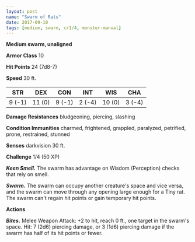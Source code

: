 ```yaml
---
layout: post
name: "Swarm of Rats"
date: 2017-09-10
tags: [medium, swarm, cr1/4, monster-manual]
---
```


**Medium swarm, unaligned**

**Armor Class** 10

**Hit Points** 24 (7d8-7)

**Speed** 30 ft.

|   STR   |   DEX   |   CON   |   INT   |   WIS   |   CHA   |
|:-----:|:-----:|:-----:|:-----:|:-----:|:-----:|
| 9 (-1) | 11 (0) | 9 (-1) | 2 (-4) | 10 (0) | 3 (-4) |

**Damage Resistances** bludgeoning, piercing, slashing

**Condition Immunities** charmed, frightened, grappled, paralyzed, petrified, prone, restrained, stunned

**Senses** darkvision 30 ft.

**Challenge** 1/4 (50 XP)

***Keen Smell.*** The swarm has advantage on Wisdom (Perception) checks that rely on smell.

***Swarm.*** The swarm can occupy another creature's space and vice versa, and the swarm can move through any opening large enough for a Tiny rat. The swarm can't regain hit points or gain temporary hit points.

**Actions**

***Bites.*** Melee Weapon Attack: +2 to hit, reach 0 ft., one target in the swarm's space. Hit: 7 (2d6) piercing damage, or 3 (1d6) piercing damage if the swarm has half of its hit points or fewer.

